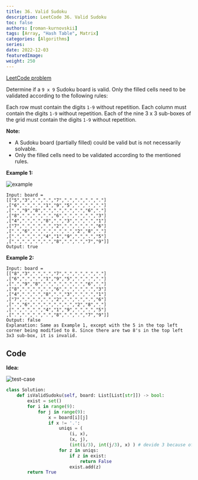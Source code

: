 ```yaml
---
title: 36. Valid Sudoku
description: LeetCode 36. Valid Sudoku
toc: false
authors: [roman-kurnovskii]
tags: [Array, "Hash Table", Matrix]
categories: [Algorithms]
series:
date: 2022-12-03
featuredImage:
weight: 250
---
```


[LeetCode problem](https://leetcode.com/problems/valid-sudoku/)

Determine if a `9 x 9` Sudoku board is valid. Only the filled cells need to be validated according to the following rules:

Each row must contain the digits `1-9` without repetition.
Each column must contain the digits `1-9` without repetition.
Each of the nine 3 x 3 sub-boxes of the grid must contain the digits `1-9` without repetition.

**Note:**

- A Sudoku board (partially filled) could be valid but is not necessarily solvable.
- Only the filled cells need to be validated according to the mentioned rules.

**Example 1:**

![example](https://upload.wikimedia.org/wikipedia/commons/thumb/f/ff/Sudoku-by-L2G-20050714.svg/250px-Sudoku-by-L2G-20050714.svg.png)

    Input: board = 
    [["5","3",".",".","7",".",".",".","."]
    ,["6",".",".","1","9","5",".",".","."]
    ,[".","9","8",".",".",".",".","6","."]
    ,["8",".",".",".","6",".",".",".","3"]
    ,["4",".",".","8",".","3",".",".","1"]
    ,["7",".",".",".","2",".",".",".","6"]
    ,[".","6",".",".",".",".","2","8","."]
    ,[".",".",".","4","1","9",".",".","5"]
    ,[".",".",".",".","8",".",".","7","9"]]
    Output: true

**Example 2:**

    Input: board = 
    [["8","3",".",".","7",".",".",".","."]
    ,["6",".",".","1","9","5",".",".","."]
    ,[".","9","8",".",".",".",".","6","."]
    ,["8",".",".",".","6",".",".",".","3"]
    ,["4",".",".","8",".","3",".",".","1"]
    ,["7",".",".",".","2",".",".",".","6"]
    ,[".","6",".",".",".",".","2","8","."]
    ,[".",".",".","4","1","9",".",".","5"]
    ,[".",".",".",".","8",".",".","7","9"]]
    Output: false
    Explanation: Same as Example 1, except with the 5 in the top left corner being modified to 8. Since there are two 8's in the top left 3x3 sub-box, it is invalid.

## Code

**Idea:**

![test-case](../assets/36.jpg)

```python
class Solution:
    def isValidSudoku(self, board: List[List[str]]) -> bool:
        exist = set()
        for i in range(9):
            for j in range(9):
                x = board[i][j]
                if x != '.':
                    uniqs = ( 
                        (i, x),
                        (x, j),
                        (int(i/3), int(j/3), x) ) # devide 3 because of third check in 3x3 block
                    for z in uniqs:
                        if z in exist:
                            return False
                        exist.add(z)
        return True
```
